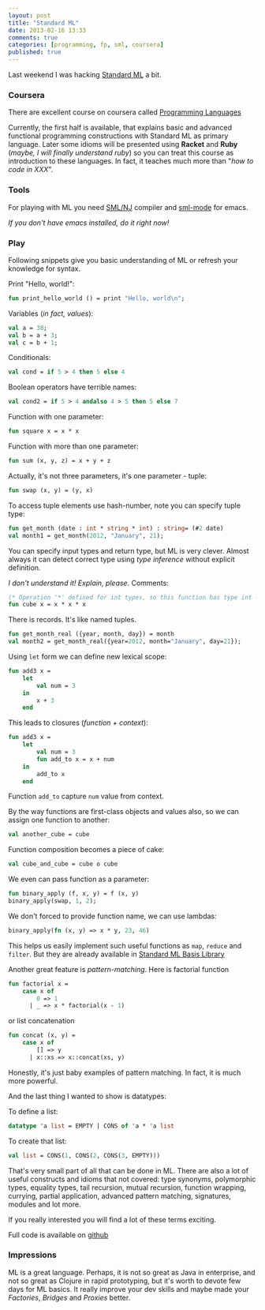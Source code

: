 ```yaml
---
layout: post
title: "Standard ML"
date: 2013-02-16 13:33
comments: true
categories: [programming, fp, sml, coursera]
published: true
---
```


Last weekend I was hacking [Standard ML](http://en.wikipedia.org/wiki/Standard_ML) a bit.

<!-- more -->

### Coursera

There are excellent course on coursera called [Programming Languages](https://class.coursera.org/proglang-2012-001/class/index)

Currently, the first half is available, that explains basic and advanced functional programming constructions
with Standard ML as primary language. Later some idioms will be presented using
**Racket** and **Ruby** (*maybe, I will finally understand ruby*) so you can treat this course as introduction
to these languages. In fact, it teaches much more than "*how to code in XXX*".

### Tools

For playing with ML you need [SML/NJ](http://www.smlnj.org/) compiler and
[sml-mode](http://www.smlnj.org/doc/Emacs/sml-mode.html) for emacs.

*If you don't have emacs installed, do it right now!*

### Play

Following snippets give you basic understanding of ML or
refresh your knowledge for syntax.

Print "Hello, world!":

``` sml
fun print_hello_world () = print "Hello, world\n";
```

Variables (*in fact, values*):

``` sml
val a = 38;
val b = a + 3;
val c = b + 1;
```

Conditionals:

``` sml
val cond = if 5 > 4 then 5 else 4
```

Boolean operators have terrible names:

``` sml
val cond2 = if 5 > 4 andalso 4 > 5 then 5 else 7
```

Function with one parameter:

``` sml
fun square x = x * x
```

Function with more than one parameter:

``` sml
fun sum (x, y, z) = x + y + z
```

Actually, it's not three parameters, it's one parameter - tuple:

``` sml
fun swap (x, y) = (y, x)
```

To access tuple elements use hash-number, note you can specify tuple type:

``` sml
fun get_month (date : int * string * int) : string= (#2 date)
val month1 = get_month(2012, "January", 21);
```

You can specify input types and return type, but ML is very clever. Almost always
it can detect correct type using *type inference* without explicit definition.

*I don't understand it! Explain, please*. Comments:

``` sml
(* Operation '*' defined for int types, so this function has type int -> int *)
fun cube x = x * x * x
```

There is records. It's like named tuples.

``` sml
fun get_month_real ({year, month, day}) = month
val month2 = get_month_real({year=2012, month="January", day=21});
```

Using `let` form we can define new lexical scope:

``` sml
fun add3 x =
    let
        val num = 3
    in
        x + 3
    end
```

This leads to closures (*function + context*):

``` sml
fun add3 x =
    let
        val num = 3
        fun add_to x = x + num
    in
        add_to x
    end
```

Function `add_to` capture `num` value from context.

By the way functions are first-class objects and values also,
so we can assign one function to another:

``` sml
val another_cube = cube
```

Function composition becomes a piece of cake:

``` sml
val cube_and_cube = cube o cube
```

We even can pass function as a parameter:

``` sml
fun binary_apply (f, x, y) = f (x, y)
binary_apply(swap, 1, 2);
```

We don't forced to provide function name, we can use lambdas:

``` sml
binary_apply(fn (x, y) => x * y, 23, 46)
```

This helps us easily implement such useful functions as `map`, `reduce` and `filter`.
But they are already available in
[Standard ML Basis Library](http://www.standardml.org/Basis/manpages.html)


Another great feature is *pattern-matching*. Here is factorial function

``` sml
fun factorial x =
    case x of
        0 => 1
      | _ => x * factorial(x - 1)
```

or list concatenation

``` sml
fun concat (x, y) =
    case x of
        [] => y
      | x::xs => x::concat(xs, y)
```

Honestly, it's just baby examples of pattern matching. In fact, it is much more
powerful.

And the last thing I wanted to show is datatypes:

To define a list:

``` sml
datatype 'a list = EMPTY | CONS of 'a * 'a list
```

To create that list:

``` sml
val list = CONS(1, CONS(2, CONS(3, EMPTY)))
```

That's very small part of all that can be done in ML. There are also a lot of useful
constructs and idioms that not covered: type synonyms, polymorphic types,
equality types, tail recursion, mutual recursion, function wrapping,
currying, partial application, advanced pattern matching, signatures,
modules and lot more.

If you really interested you will find a lot of these terms exciting.

Full code is available on
[github](https://github.com/mishadoff/prog-experiment/blob/master/sml/play.sml)

### Impressions

ML is a great language. Perhaps, it is not so great as Java in enterprise, and not
so great as Clojure in rapid prototyping, but it's worth to devote
few days for ML basics. It really improve your dev skills and maybe made your
*Factories*, *Bridges* and *Proxies* better.
